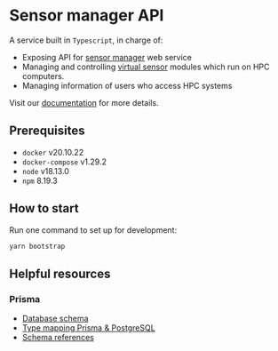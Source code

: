 # Sensor manager API

A service built in `Typescript`, in charge of:

-   Exposing API for [sensor manager](https://github.com/HPCMonitoring/sensor-manager) web service
-   Managing and controlling [virtual sensor](https://github.com/HPCMonitoring/virtual-sensor) modules which run on HPC computers.
-   Managing information of users who access HPC systems

Visit our [documentation](https://github.com/HPCMonitoring/docs) for more details.

## Prerequisites

-   `docker` v20.10.22
-   `docker-compose` v1.29.2
-   `node` v18.13.0
-   `npm` 8.19.3

## How to start

Run one command to set up for development:

```bash
yarn bootstrap
```

## Helpful resources

### Prisma

-   [Database schema](https://www.prisma.io/docs/concepts/components/prisma-schema)
-   [Type mapping Prisma & PostgreSQL](https://www.prisma.io/docs/concepts/database-connectors/postgresql#type-mapping-between-postgresql-to-prisma-schema)
-   [Schema references](https://www.prisma.io/docs/reference/api-reference/prisma-schema-reference)
